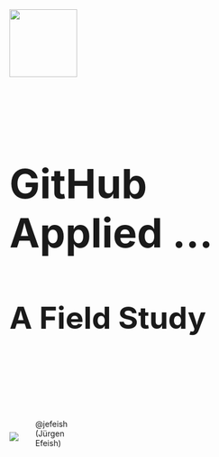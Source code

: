 
<div style="font-size: 36px; text-align: justify; width: 100%; margin: 0% 70% 0% 0%;">
<img width="120px" src="images/octo-white.png">
<br><br>
<h1> GitHub Applied ...</h1>
<h2> A Field Study</h2>
</div>
<br><br><br><br><br><br>
<div style="display: flex; align-items: center; justify-content: center; margin: 0% 70% 0% 0%;">

<div><img src="images/jefeish.png" /></div>
<div style="padding:0px 10px 10px 30px">@jefeish (Jürgen Efeish)</div>

</div>
